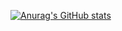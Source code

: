 [![Anurag's GitHub stats](https://github-readme-stats.vercel.app/api?username=oldUath)](https://github.com/anuraghazra/github-readme-stats)
